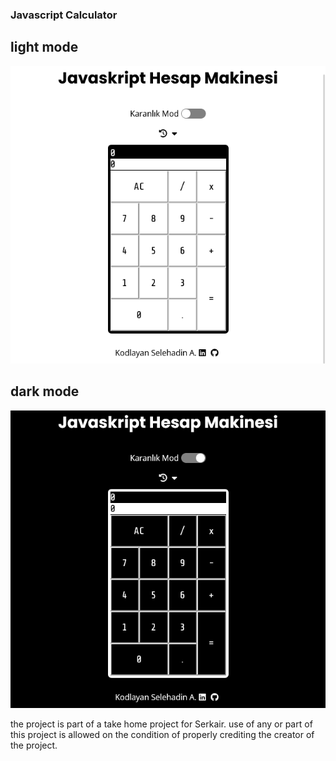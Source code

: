 
### Javascript Calculator 

## light mode

![light mode](./beyaz-ekran.png)

## dark mode
![light mode](./koyu-ekran.png)

the project is part of a take home project for Serkair.
use of any or part of this project is allowed on the condition of properly crediting the creator of the project.